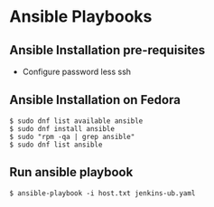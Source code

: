 # Ansible Playbooks
## Ansible Installation pre-requisites
- Configure password less ssh 
## Ansible Installation on Fedora
```
$ sudo dnf list available ansible
$ sudo dnf install ansible
$ sudo "rpm -qa | grep ansible"
$ sudo dnf list ansible
```
## Run ansible playbook
```
$ ansible-playbook -i host.txt jenkins-ub.yaml
```
